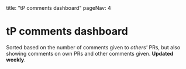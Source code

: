 <frontmatter>
title: "tP comments dashboard"
pageNav: 4
</frontmatter>

<h1 class="display-4">tP comments dashboard</h1>

Sorted based on the number of comments given to _others'_ PRs, but also showing comments on own PRs and other comments given. **Updated weekly**.

<include src="{{ module | lower }}/tp-comments-panels-fragment.md" />
